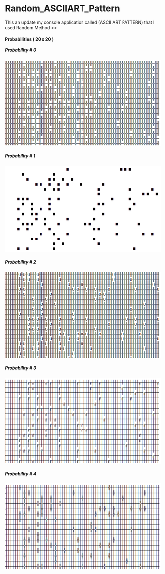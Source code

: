 # Random_ASCIIART_Pattern
This an update my console application called (ASCII ART PATTERN) that I used Random Method >>

<h4>Probabilities ( 20 x 20 )</h4>
<h5>Probability # 0</h5>
<img src="https://github.com/maankrm/Random_ASCIIART_Pattern/blob/main/00.png" width="600">

<h5>Probability # 1</h5>
<img src="https://github.com/maankrm/Random_ASCIIART_Pattern/blob/main/01.png" width="600">

<h5>Probability # 2</h5>
<img src="https://github.com/maankrm/Random_ASCIIART_Pattern/blob/main/03.png" width="600">

<h5>Probability # 3</h5>
<img src="https://github.com/maankrm/Random_ASCIIART_Pattern/blob/main/04.png" width="600">

<h5>Probability # 4</h5>
<img src="https://github.com/maankrm/Random_ASCIIART_Pattern/blob/main/05.png" width="600">
